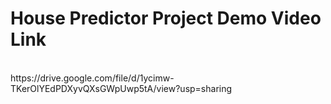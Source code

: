 <h1>House Predictor Project Demo Video Link</h1><br>
https://drive.google.com/file/d/1ycimw-TKerOlYEdPDXyvQXsGWpUwp5tA/view?usp=sharing
